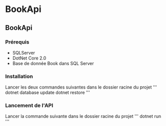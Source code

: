 # BookApi
## BookApi
### Prérequis
- SQLServer
- DotNet Core 2.0
- Base de donnée Book dans SQL Server
### Installation
Lancer les deux commandes suivantes dans le dossier racine du projet
'''
dotnet database update
dotnet restore
'''
### Lancement de l'API
Lancer la commande suivante dans le dossier racine du projet
'''
dotnet run
'''
